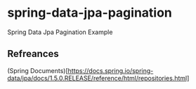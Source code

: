 # spring-data-jpa-pagination
Spring Data Jpa Pagination Example

## Refreances
(Spring Documents)[https://docs.spring.io/spring-data/jpa/docs/1.5.0.RELEASE/reference/html/repositories.html]

